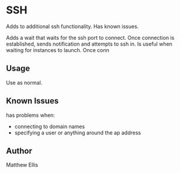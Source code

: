# SSH

Adds to additional ssh functionality. Has known issues.

Adds a wait that waits for the ssh port to connect.
Once connection is established, sends notification and attempts to ssh in.
Is useful when waiting for instances to launch. Once conn


## Usage
Use as normal.


## Known Issues
has problems when:
- connecting to domain names
- specifying a user or anything around the ap address


## Author
Matthew Ellis
